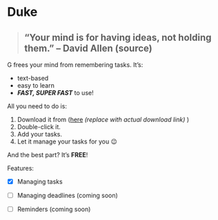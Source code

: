 # **Duke**
>## “Your mind is for having ideas, not holding them.” – David Allen (source)

G frees your mind from remembering tasks. It’s:

- text-based  
- easy to learn  
- **_FAST, SUPER FAST_** to use!  

All you need to do is:

1. Download it from ([here](#) *(replace with actual download link)* )
2. Double-click it.  
3. Add your tasks.  
4. Let it manage your tasks for you 😉  

And the best part? It’s **FREE**!

Features:
- [x] Managing tasks
- [ ] Managing deadlines (coming soon)
- [ ] Reminders (coming soon)

